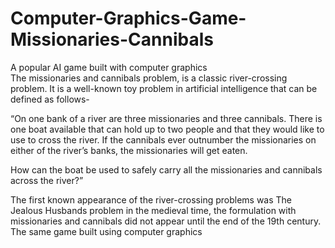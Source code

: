 # Computer-Graphics-Game-Missionaries-Cannibals
A popular AI game built with computer graphics  
The missionaries and cannibals problem, is a classic river-crossing problem. It is a well-known toy problem in artificial intelligence that can be defined as follows-


“On one bank of a river are three missionaries and three cannibals. There is one boat available that can hold up to two people and that they would like to use to cross the river. If the cannibals ever outnumber the missionaries on either of the river’s banks, the missionaries will get eaten.

How can the boat be used to safely carry all the missionaries and cannibals across the river?”

The first known appearance of the river-crossing problems was The Jealous Husbands problem in the medieval time, the formulation with missionaries and cannibals did not appear until the end of the 19th century. The same game built using computer graphics
